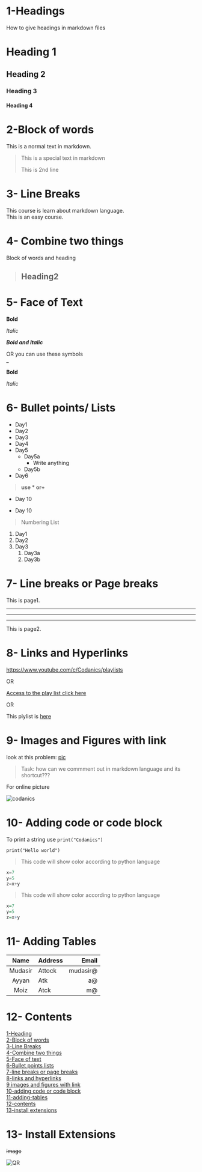 # 1-Headings
How to give headings in markdown files
# Heading 1
## Heading 2
### Heading 3
#### Heading 4

# 2-Block of words

This is a normal text in markdown.

>This is a special text in markdown
>
>This is 2nd line

# 3- Line Breaks

This course is learn about markdown language.\
This is an easy course.

# 4- Combine two things

Block of words and heading

> ## Heading2

# 5- Face of Text

**Bold**

*Italic*

***Bold and Italic***

OR you can use these symbols\
_

__Bold__

_Italic_

# 6- Bullet points/ Lists

- Day1
- Day2
- Day3
- Day4
- Day5
    - Day5a
        - Write anything
    - Day5b
- Day6

> __use * or+__
 * Day 10
 + Day 10

> Numbering List

1. Day1
2. Day2
3. Day3
    1. Day3a
    2. Day3b

# 7- Line breaks or Page breaks

This is page1.

---
___
***
This is page2.

# 8- Links and Hyperlinks

<https://www.youtube.com/c/Codanics/playlists>

OR

[Access to the play list click here](https://www.youtube.com/c/Codanics/playlists)

OR 

[Codanics]:https://www.youtube.com/c/Codanics/playlists

This plylist is [here][Codanics]

# 9- Images and Figures with link

look at this problem:
[pic](qr.png)


> Task: how can we commment out in markdown language and its shortcut???

For online picture

![codanics](https://www.google.com/search?q=codanics&rlz=1C1BNSD_enPK1005PK1006&sxsrf=ALiCzsaVxEeqBjY9JyOW8FpfVhmm60MIqw:1657985128911&source=lnms&tbm=isch&sa=X&ved=2ahUKEwiew5r12_34AhVFgv0HHRwDAakQ_AUoAXoECAEQAw&biw=1366&bih=625&dpr=1#imgrc=k5SxSFu-nhHmcM)


# 10- Adding code or code block

To print a string use `print("Codanics")`

`print("Hello world")`

> This code will show color according to python language

```python
x=7
y=5
z=x+y
```

> This code will show color according to python language

```r
x=7
y=5
z=x+y
```

# 11- Adding Tables

| Name | Address |  Email |
|:-------:|:-------|-------:|
|Mudasir|Attock|mudasir@|
|Ayyan|Atk|a@|
|Moiz|Atck|m@|

# 12-  Contents

[1-Heading](#1-headings)\
[2-Block of words](#2-block-of-words)\
[3-Line Breaks](#3--line-breaks)\
[4-Combine two things](#4--combine-two-things)\
[5-Face of text](#5--face-of-text)\
[6-Bullet points lists](#6--bullet-points-lists)\
[7-line breaks or page breaks](#7--line-breaks-or-page-breaks)\
[8-links and hyperlinks](#8--links-and-hyperlinks)\
[9 images and figures with link](#9--images-and-figures-with-link)\
[10-adding code or code block](#10--adding-code-or-code-block)\
[11-adding-tables](#11--adding-tables)\
[12-contents](#12---contents)\
[13-install extensions](#13--install-extensions)

# 13- Install Extensions

~~image~~

![QR](qr.png)

[//]: <> (This is also a comment.)